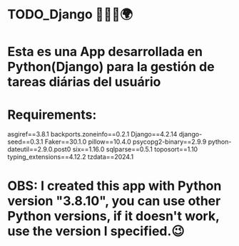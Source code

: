 # TODO_Django 👨🏽‍💻🌍
# Esta es una App desarrollada en Python(Django) para la gestión de tareas diárias del usuário

# Requirements:
asgiref==3.8.1
backports.zoneinfo==0.2.1
Django==4.2.14
django-seed==0.3.1
Faker==30.1.0
pillow==10.4.0
psycopg2-binary==2.9.9
python-dateutil==2.9.0.post0
six==1.16.0
sqlparse==0.5.1
toposort==1.10
typing_extensions==4.12.2
tzdata==2024.1

# OBS: I created this app with Python version "3.8.10", you can use other Python versions, if it doesn't work, use the version I specified.😉
